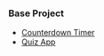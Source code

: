 ### Base Project

- [Counterdown Timer](https://pb-ux.github.io/BaseProject/CounterDownTimer/)
- [Quiz App](https://pb-ux.github.io/BaseProject/QuizApp/)
